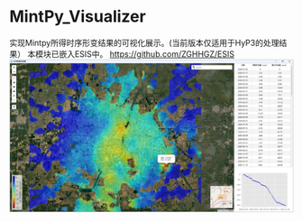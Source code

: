 # MintPy_Visualizer
实现Mintpy所得时序形变结果的可视化展示。(当前版本仅适用于HyP3的处理结果）
本模块已嵌入ESIS中。    https://github.com/ZGHHGZ/ESIS
![avatar](https://github.com/ZGHHGZ/MintPy_Visualizer/blob/main/图片1.jpg)
